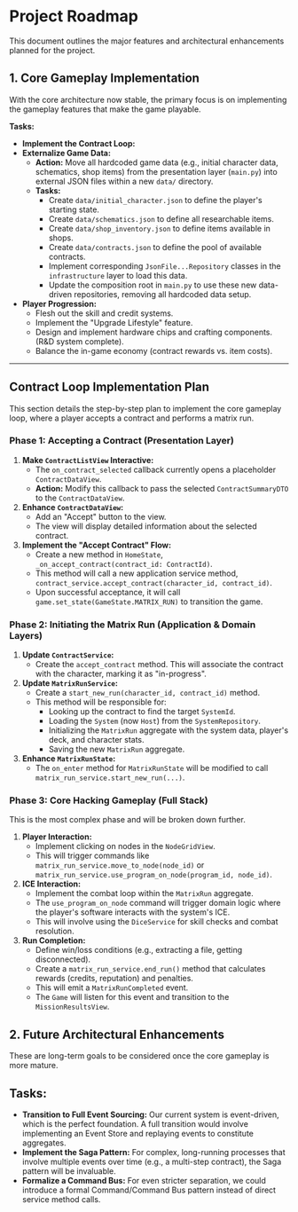 # Project Roadmap

This document outlines the major features and architectural enhancements planned for the project.

## 1. Core Gameplay Implementation

With the core architecture now stable, the primary focus is on implementing the gameplay features that make the game playable.

**Tasks:**
-   **Implement the Contract Loop:**
-   **Externalize Game Data:**
    -   **Action:** Move all hardcoded game data (e.g., initial character data, schematics, shop items) from the presentation layer (`main.py`) into external JSON files within a new `data/` directory.
    -   **Tasks:**
        -   Create `data/initial_character.json` to define the player's starting state.
        -   Create `data/schematics.json` to define all researchable items.
        -   Create `data/shop_inventory.json` to define items available in shops.
        -   Create `data/contracts.json` to define the pool of available contracts.
        -   Implement corresponding `JsonFile...Repository` classes in the `infrastructure` layer to load this data.
        -   Update the composition root in `main.py` to use these new data-driven repositories, removing all hardcoded data setup.
-   **Player Progression:**
    -   Flesh out the skill and credit systems.
    -   Implement the "Upgrade Lifestyle" feature.
    -   Design and implement hardware chips and crafting components. (R&D system complete).
    -   Balance the in-game economy (contract rewards vs. item costs).

---

## Contract Loop Implementation Plan

This section details the step-by-step plan to implement the core gameplay loop, where a player accepts a contract and performs a matrix run.

### Phase 1: Accepting a Contract (Presentation Layer)

1.  **Make `ContractListView` Interactive:**
    -   The `on_contract_selected` callback currently opens a placeholder `ContractDataView`.
    -   **Action:** Modify this callback to pass the selected `ContractSummaryDTO` to the `ContractDataView`.
2.  **Enhance `ContractDataView`:**
    -   Add an "Accept" button to the view.
    -   The view will display detailed information about the selected contract.
3.  **Implement the "Accept Contract" Flow:**
    -   Create a new method in `HomeState`, `_on_accept_contract(contract_id: ContractId)`.
    -   This method will call a new application service method, `contract_service.accept_contract(character_id, contract_id)`.
    -   Upon successful acceptance, it will call `game.set_state(GameState.MATRIX_RUN)` to transition the game.

### Phase 2: Initiating the Matrix Run (Application & Domain Layers)

1.  **Update `ContractService`:**
    -   Create the `accept_contract` method. This will associate the contract with the character, marking it as "in-progress".
2.  **Update `MatrixRunService`:**
    -   Create a `start_new_run(character_id, contract_id)` method.
    -   This method will be responsible for:
        -   Looking up the contract to find the target `SystemId`.
        -   Loading the `System` (now `Host`) from the `SystemRepository`.
        -   Initializing the `MatrixRun` aggregate with the system data, player's deck, and character stats.
        -   Saving the new `MatrixRun` aggregate.
3.  **Enhance `MatrixRunState`:**
    -   The `on_enter` method for `MatrixRunState` will be modified to call `matrix_run_service.start_new_run(...)`.

### Phase 3: Core Hacking Gameplay (Full Stack)

This is the most complex phase and will be broken down further.

1.  **Player Interaction:**
    -   Implement clicking on nodes in the `NodeGridView`.
    -   This will trigger commands like `matrix_run_service.move_to_node(node_id)` or `matrix_run_service.use_program_on_node(program_id, node_id)`.
2.  **ICE Interaction:**
    -   Implement the combat loop within the `MatrixRun` aggregate.
    -   The `use_program_on_node` command will trigger domain logic where the player's software interacts with the system's ICE.
    -   This will involve using the `DiceService` for skill checks and combat resolution.
3.  **Run Completion:**
    -   Define win/loss conditions (e.g., extracting a file, getting disconnected).
    -   Create a `matrix_run_service.end_run()` method that calculates rewards (credits, reputation) and penalties.
    -   This will emit a `MatrixRunCompleted` event.
    -   The `Game` will listen for this event and transition to the `MissionResultsView`.

## 2. Future Architectural Enhancements

These are long-term goals to be considered once the core gameplay is more mature.

**Tasks:**
----
-   **Transition to Full Event Sourcing:** Our current system is event-driven, which is the perfect foundation. A full transition would involve implementing an Event Store and replaying events to constitute aggregates.
-   **Implement the Saga Pattern:** For complex, long-running processes that involve multiple events over time (e.g., a multi-step contract), the Saga pattern will be invaluable.
-   **Formalize a Command Bus:** For even stricter separation, we could introduce a formal Command/Command Bus pattern instead of direct service method calls.
